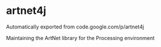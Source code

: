 # artnet4j
Automatically exported from code.google.com/p/artnet4j

Maintaining the ArtNet library for the Processing environment
